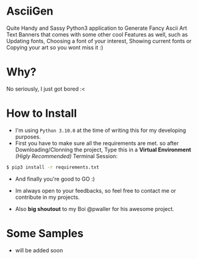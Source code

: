 # AsciiGen
Quite Handy and Sassy Python3 application to Generate Fancy Ascii Art Text Banners that comes with some other cool Features as well, such as Updating fonts, Choosing a font of your interest, Showing current fonts or Copying your art so you wont miss it :)

# Why?
No seriously, I just got bored :<

# How to Install
* I'm using `Python 3.10.0` at the time of writing this for my developing purposes.
* First you have to make sure all the requirements are met. so after Downloading/Clonning the project, Type this in a **Virtual Environment** *(Higly Recommended)* Terminal Session:
```bash
$ pip3 install -r requirements.txt
```
* And finally you're good to GO :)

* Im always open to your feedbacks, so feel free to contact me or contribute in my projects.
* Also **big shoutout** to my Boi @pwaller for his awesome project.

# Some Samples
* will be added soon
